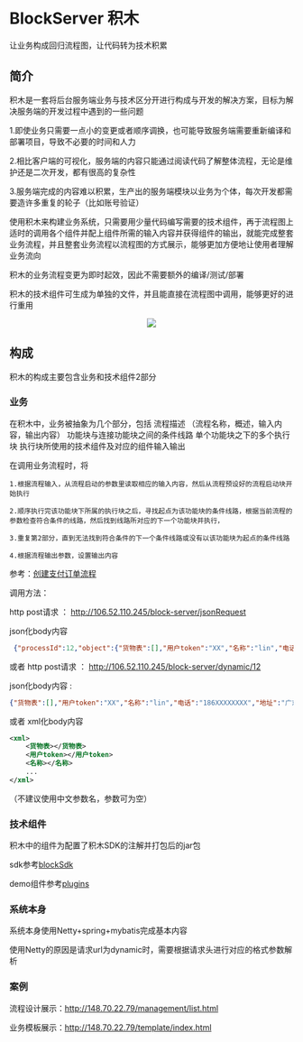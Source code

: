 # BlockServer 积木
让业务构成回归流程图，让代码转为技术积累

## 简介

积木是一套将后台服务端业务与技术区分开进行构成与开发的解决方案，目标为解决服务端的开发过程中遇到的一些问题

1.即使业务只需要一点小的变更或者顺序调换，也可能导致服务端需要重新编译和部署项目，导致不必要的时间和人力

2.相比客户端的可视化，服务端的内容只能通过阅读代码了解整体流程，无论是维护还是二次开发，都有很高的复杂性

3.服务端完成的内容难以积累，生产出的服务端模块以业务为个体，每次开发都需要造许多重复的轮子（比如账号验证）


使用积木来构建业务系统，只需要用少量代码编写需要的技术组件，再于流程图上适时的调用各个组件并配上组件所需的输入内容并获得组件的输出，就能完成整套业务流程，并且整套业务流程以流程图的方式展示，能够更加方便地让使用者理解业务流向

积木的业务流程变更为即时起效，因此不需要额外的编译/测试/部署

积木的技术组件可生成为单独的文件，并且能直接在流程图中调用，能够更好的进行重用

<div align="center"><img src="http://106.52.110.245/images/process.png"/></div>

## 构成
积木的构成主要包含业务和技术组件2部分

### 业务
在积木中，业务被抽象为几个部分，包括
流程描述  （流程名称，概述，输入内容，输出内容）
功能块与连接功能块之间的条件线路
单个功能块之下的多个执行块
执行块所使用的技术组件及对应的组件输入输出

在调用业务流程时，将
```
1.根据流程输入，从流程启动的参数里读取相应的输入内容，然后从流程预设好的流程启动块开始执行

2.顺序执行完该功能块下所属的执行块之后，寻找起点为该功能块的条件线路，根据当前流程的参数检查符合条件的线路，然后找到线路所对应的下一个功能块并执行，

3.重复第2部分，直到无法找到符合条件的下一个条件线路或没有以该功能块为起点的条件线路

4.根据流程输出参数，设置输出内容
```

参考：[创建支付订单流程](http://106.52.110.245/management/flowchart.html?processId=12)

调用方法：

http post请求 ： http://106.52.110.245/block-server/jsonRequest  

json化body内容
```json
 {"processId":12,"object":{"货物表":[],"用户token":"XX","名称":"lin","电话":"186XXXXXXXX","地址":"广东省广州市白云区XXXX"}}
```
或者
http post请求 ： http://106.52.110.245/block-server/dynamic/12 

json化body内容 :
```json
{"货物表":[],"用户token":"XX","名称":"lin","电话":"186XXXXXXXX","地址":"广东省广州市白云区XXXX"}
```
或者 xml化body内容
```xml
<xml>
	<货物表></货物表>
	<用户token></用户token>
	<名称></名称>
	...
</xml> 
```
（不建议使用中文参数名，参数可为空）



### 技术组件
积木中的组件为配置了积木SDK的注解并打包后的jar包 

sdk参考[blockSdk](https://github.com/linhaolin1/BlockServer/tree/master/sdk/blockSdk)

demo组件参考[plugins](https://github.com/linhaolin1/BlockServer/tree/master/demo/plugins)


### 系统本身
系统本身使用Netty+spring+mybatis完成基本内容

使用Netty的原因是请求url为dynamic时，需要根据请求头进行对应的格式参数解析



### 案例
流程设计展示：http://148.70.22.79/management/list.html

业务模板展示：http://148.70.22.79/template/index.html
